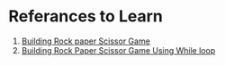 # Referances to Learn

1. [Building Rock paper Scissor Game](https://youtu.be/qwAFL1597eM?t=5005&si=dYhySASO_C4xlcZQ)
2. [Building Rock Paper Scissor Game Using While loop](https://youtu.be/qwAFL1597eM?list=PLWKjhJtqVAbn21gs5UnLhCQ82f923WCgM&t=10928)
